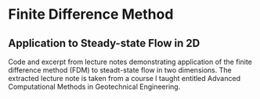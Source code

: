 # Finite Difference Method
## Application to Steady-state Flow in 2D

Code and excerpt from lecture notes demonstrating application of the finite difference method (FDM) to steadt-state flow in two dimensions. The extracted lecture note is taken from a course I taught entitled Advanced Computational Methods in Geotechnical Engineering.
